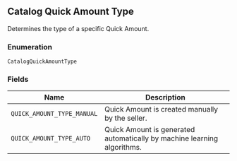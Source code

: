 ## Catalog Quick Amount Type

Determines the type of a specific Quick Amount.

### Enumeration

`CatalogQuickAmountType`

### Fields

| Name | Description |
|  --- | --- |
| `QUICK_AMOUNT_TYPE_MANUAL` | Quick Amount is created manually by the seller. |
| `QUICK_AMOUNT_TYPE_AUTO` | Quick Amount is generated automatically by machine learning algorithms. |

